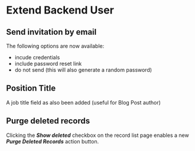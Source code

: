 # Extend Backend User

## Send invitation by email

The following options are now available:

- incude credentials
- include password reset link
- do not send (this will also generate a random password)

## Position Title

A job title field as also been added (useful for Blog Post author)

## Purge deleted records

Clicking the ***Show deleted*** checkbox on the record list page enables a new ***Purge Deleted Records*** action button.
